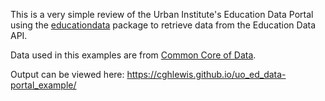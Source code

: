 This is a very simple review of the Urban Institute's Education Data Portal using the [educationdata](https://github.com/UrbanInstitute/education-data-package-r) package to retrieve data from the Education Data API.

Data used in this examples are from [Common Core of Data](https://nces.ed.gov/ccd/).

Output can be viewed here: https://cghlewis.github.io/uo_ed_data-portal_example/
